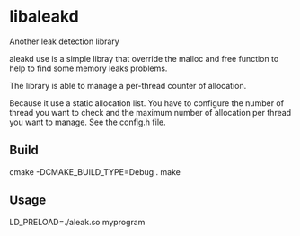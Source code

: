 # libaleakd
Another leak detection library

aleakd use is a simple libray that override the malloc and free function to help to find some memory leaks problems.

The library is able to manage a per-thread counter of allocation.

Because it use a static allocation list. You have to configure the number of thread you want to check and the maximum number of allocation per thread you want to manage.
See the config.h file.

Build
--------

cmake -DCMAKE_BUILD_TYPE=Debug .
make

Usage
--------

LD_PRELOAD=./aleak.so myprogram
